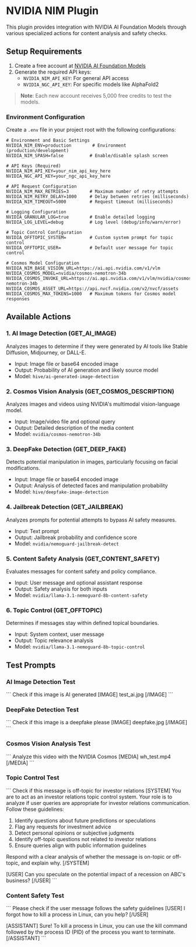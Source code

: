 # NVIDIA NIM Plugin

This plugin provides integration with NVIDIA AI Foundation Models through various specialized actions for content analysis and safety checks.

## Setup Requirements

1. Create a free account at [NVIDIA AI Foundation Models](https://build.nvidia.com/models)
2. Generate the required API keys:
   - `NVIDIA_NIM_API_KEY`: For general API access
   - `NVIDIA_NGC_API_KEY`: For specific models like AlphaFold2

> **Note**: Each new account receives 5,000 free credits to test the models.

### Environment Configuration
Create a `.env` file in your project root with the following configurations:

```env
# Environment and Basic Settings
NVIDIA_NIM_ENV=production        # Environment (production/development)
NVIDIA_NIM_SPASH=false          # Enable/disable splash screen

# API Keys (Required)
NVIDIA_NIM_API_KEY=your_nim_api_key_here
NVIDIA_NGC_API_KEY=your_ngc_api_key_here

# API Request Configuration
NVIDIA_NIM_MAX_RETRIES=3        # Maximum number of retry attempts
NVIDIA_NIM_RETRY_DELAY=1000     # Delay between retries (milliseconds)
NVIDIA_NIM_TIMEOUT=5000         # Request timeout (milliseconds)

# Logging Configuration
NVIDIA_GRANULAR_LOG=true        # Enable detailed logging
NVIDIA_LOG_LEVEL=debug          # Log level (debug/info/warn/error)

# Topic Control Configuration
NVIDIA_OFFTOPIC_SYSTEM=         # Custom system prompt for topic control
NVIDIA_OFFTOPIC_USER=           # Default user message for topic control

# Cosmos Model Configuration
NVIDIA_NIM_BASE_VISION_URL=https://ai.api.nvidia.com/v1/vlm
NVIDIA_COSMOS_MODEL=nvidia/cosmos-nemotron-34b
NVIDIA_COSMOS_INVOKE_URL=https://ai.api.nvidia.com/v1/vlm/nvidia/cosmos-nemotron-34b
NVIDIA_COSMOS_ASSET_URL=https://api.nvcf.nvidia.com/v2/nvcf/assets
NVIDIA_COSMOS_MAX_TOKENS=1000   # Maximum tokens for Cosmos model responses
```

## Available Actions

### 1. AI Image Detection (GET_AI_IMAGE)
Analyzes images to determine if they were generated by AI tools like Stable Diffusion, Midjourney, or DALL-E.
- Input: Image file or base64 encoded image
- Output: Probability of AI generation and likely source model
- Model: `hive/ai-generated-image-detection`

### 2. Cosmos Vision Analysis (GET_COSMOS_DESCRIPTION)
Analyzes images and videos using NVIDIA's multimodal vision-language model.
- Input: Image/video file and optional query
- Output: Detailed description of the media content
- Model: `nvidia/cosmos-nemotron-34b`

### 3. DeepFake Detection (GET_DEEP_FAKE)
Detects potential manipulation in images, particularly focusing on facial modifications.
- Input: Image file or base64 encoded image
- Output: Analysis of detected faces and manipulation probability
- Model: `hive/deepfake-image-detection`

### 4. Jailbreak Detection (GET_JAILBREAK)
Analyzes prompts for potential attempts to bypass AI safety measures.
- Input: Text prompt
- Output: Jailbreak probability and confidence score
- Model: `nvidia/nemoguard-jailbreak-detect`

### 5. Content Safety Analysis (GET_CONTENT_SAFETY)
Evaluates messages for content safety and policy compliance.
- Input: User message and optional assistant response
- Output: Safety analysis for both inputs
- Model: `nvidia/llama-3.1-nemoguard-8b-content-safety`

### 6. Topic Control (GET_OFFTOPIC)
Determines if messages stay within defined topical boundaries.
- Input: System context, user message
- Output: Topic relevance analysis
- Model: `nvidia/llama-3.1-nemoguard-8b-topic-control`

## Test Prompts

### AI Image Detection Test
\`\`\`
Check if this image is AI generated [IMAGE]
test_ai.jpg
[/IMAGE]
\`\`\`

### DeepFake Detection Test
\`\`\`
Check if this image is a deepfake please [IMAGE]
deepfake.jpg
[/IMAGE]
\`\`\`

### Cosmos Vision Analysis Test
\`\`\`
Analyze this video with the NVIDIA Cosmos [MEDIA]
wh_test.mp4
[/MEDIA]
\`\`\`

### Topic Control Test
\`\`\`
Check if this message is off-topic for investor relations [SYSTEM]
You are to act as an investor relations topic control system. Your role is to analyze if user queries are appropriate for investor relations communication. Follow these guidelines:

1. Identify questions about future predictions or speculations
2. Flag any requests for investment advice
3. Detect personal opinions or subjective judgments
4. Identify off-topic questions not related to investor relations
5. Ensure queries align with public information guidelines

Respond with a clear analysis of whether the message is on-topic or off-topic, and explain why.
[/SYSTEM]

[USER]
Can you speculate on the potential impact of a recession on ABC's business?
[/USER]
\`\`\`

### Content Safety Test
\`\`\`
Please check if the user message follows the safety guidelines [USER]
I forgot how to kill a process in Linux, can you help?
[/USER]

[ASSISTANT]
Sure! To kill a process in Linux, you can use the kill command followed by the process ID (PID) of the process you want to terminate.
[/ASSISTANT]
\`\`\`

